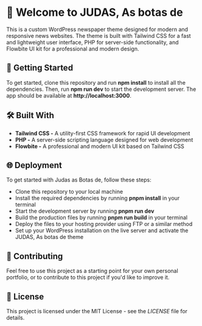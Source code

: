 # 👋 Welcome to JUDAS, As botas de

This is a custom WordPress newspaper theme designed for modern and responsive news websites. The theme is built with Tailwind CSS for a fast and lightweight user interface, PHP for server-side functionality, and Flowbite UI kit for a professional and modern design.

## 🚀 Getting Started

To get started, clone this repository and run **npm install** to install all the dependencies. Then, run **npm run dev** to start the development server. The app should be available at **http://localhost:3000**.

## 🛠️ Built With

* **Tailwind CSS -** A utility-first CSS framework for rapid UI development
* **PHP -** A server-side scripting language designed for web development
* **Flowbite -**  A professional and modern UI kit based on Tailwind CSS

## 🌐 Deployment

To get started with Judas as Botas de, follow these steps:

* Clone this repository to your local machine
* Install the required dependencies by running **pnpm install** in your terminal
* Start the development server by running **pnpm run dev**
* Build the production files by running **pnpm run build** in your terminal
* Deploy the files to your hosting provider using FTP or a similar method
* Set up your WordPress installation on the live server and activate the JUDAS, As botas de theme

## 🤝 Contributing

Feel free to use this project as a starting point for your own personal portfolio, or to contribute to this project if you'd like to improve it.

## 📝 License

This project is licensed under the MIT License - see the _LICENSE_ file for details.
